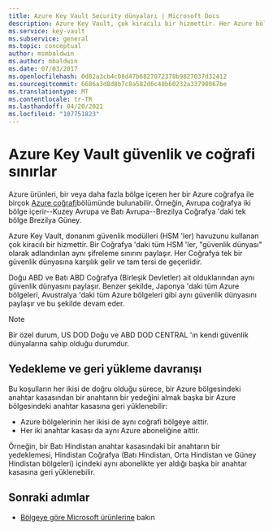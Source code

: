 ```yaml
---
title: Azure Key Vault Security dünyaları | Microsoft Docs
description: Azure Key Vault, çok kiracılı bir hizmettir. Her Azure bölgesinde bir HSM havuzu kullanır. Coğrafi bölgedeki tüm bölgeler şifreleme sınırını paylaşır.
ms.service: key-vault
ms.subservice: general
ms.topic: conceptual
author: msmbaldwin
ms.author: mbaldwin
ms.date: 07/03/2017
ms.openlocfilehash: 0d82a3cb4c08d47b6827072378b9827037d32412
ms.sourcegitcommit: 6686a3d8d8b7c8a582d6c40b60232a33798067be
ms.translationtype: MT
ms.contentlocale: tr-TR
ms.lasthandoff: 04/20/2021
ms.locfileid: "107751823"
---
```

# <a name="azure-key-vault-security-worlds-and-geographic-boundaries"></a>Azure Key Vault güvenlik ve coğrafi sınırlar

Azure ürünleri, bir veya daha fazla bölge içeren her bir Azure coğrafya ile birçok [Azure coğrafi](https://azure.microsoft.com/en-us/global-infrastructure/geographies/)bölümünde bulunabilir. Örneğin, Avrupa coğrafya iki bölge içerir--Kuzey Avrupa ve Batı Avrupa--Brezilya Coğrafya 'daki tek bölge Brezilya Güney.

Azure Key Vault, donanım güvenlik modülleri (HSM 'ler) havuzunu kullanan çok kiracılı bir hizmettir. Bir Coğrafya 'daki tüm HSM 'ler, "güvenlik dünyası" olarak adlandırılan aynı şifreleme sınırını paylaşır. Her Coğrafya tek bir güvenlik dünyasına karşılık gelir ve tam tersi de geçerlidir.

Doğu ABD ve Batı ABD Coğrafya (Birleşik Devletler) ait olduklarından aynı güvenlik dünyasını paylaşır. Benzer şekilde, Japonya 'daki tüm Azure bölgeleri, Avustralya 'daki tüm Azure bölgeleri gibi aynı güvenlik dünyasını paylaşır ve bu şekilde devam eder.

>[!NOTE]
> Bir özel durum, US DOD Doğu ve ABD DOD CENTRAL 'ın kendi güvenlik dünyalarına sahip olduğu durumdur.

## <a name="backup-and-restore-behavior"></a>Yedekleme ve geri yükleme davranışı

Bu koşulların her ikisi de doğru olduğu sürece, bir Azure bölgesindeki anahtar kasasından bir anahtarın bir yedeğini almak başka bir Azure bölgesindeki anahtar kasasına geri yüklenebilir:

- Azure bölgelerinin her ikisi de aynı coğrafi bölgeye aittir.
- Her iki anahtar kasası da aynı Azure aboneliğine aittir.

Örneğin, bir Batı Hindistan anahtar kasasındaki bir anahtarın bir yedeklemesi, Hindistan Coğrafya (Batı Hindistan, Orta Hindistan ve Güney Hindistan bölgeleri) içindeki aynı abonelikte yer aldığı başka bir anahtar kasasına geri yüklenebilir.

## <a name="next-steps"></a>Sonraki adımlar

- [Bölgeye göre Microsoft ürünlerine](https://azure.microsoft.com/regions/services/) bakın
